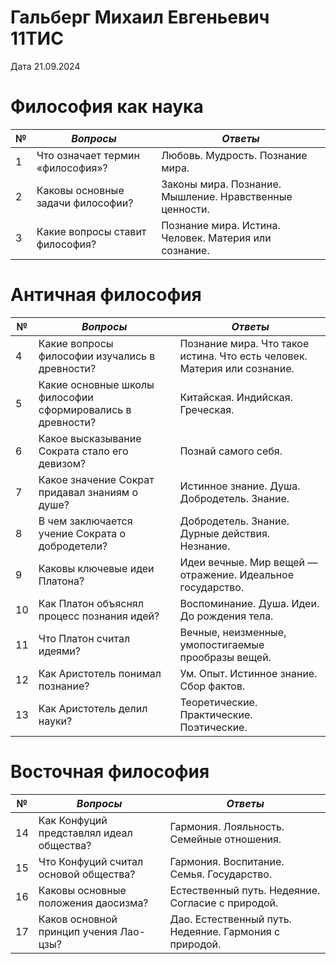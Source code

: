 # Гальберг Михаил Евгеньевич 11ТИС
Дата 21.09.2024
# Философия как наука

| №   | *Вопросы*                         | *Ответы*                                                |
| --- | --------------------------------- | ------------------------------------------------------- |
| 1   | Что означает термин «философия»?  | Любовь. Мудрость. Познание мира.                        |
| 2   | Каковы основные задачи философии? | Законы мира. Познание. Мышление. Нравственные ценности. |
| 3   | Какие вопросы ставит философия?   | Познание мира. Истина. Человек. Материя или сознание.   |

# Античная философия

| №   | *Вопросы*                                                  | *Ответы*                                                                 |
| --- | ---------------------------------------------------------- | ------------------------------------------------------------------------ |
| 4   | Какие вопросы философии изучались в древности?             | Познание мира. Что такое истина. Что есть человек. Материя или сознание. |
| 5   | Какие основные школы философии сформировались в древности? | Китайская. Индийская. Греческая.                                         |
| 6   | Какое высказывание Сократа стало его девизом?              | Познай самого себя.                                                      |
| 7   | Какое значение Сократ придавал знаниям о душе?             | Истинное знание. Душа. Добродетель. Знание.                              |
| 8   | В чем заключается учение Сократа о добродетели?            | Добродетель. Знание. Дурные действия. Незнание.                          |
| 9   | Каковы ключевые идеи Платона?                              | Идеи вечные. Мир вещей — отражение. Идеальное государство.               |
| 10  | Как Платон объяснял процесс познания идей?                 | Воспоминание. Душа. Идеи. До рождения тела.                              |
| 11  | Что Платон считал идеями?                                  | Вечные, неизменные, умопостигаемые прообразы вещей.                      |
| 12  | Как Аристотель понимал познание?                           | Ум. Опыт. Истинное знание. Сбор фактов.                                  |
| 13  | Как Аристотель делил науки?                                | Теоретические. Практические. Поэтические.                                |

# Восточная философия

| №   | *Вопросы*                                | *Ответы*                                               |
| --- | ---------------------------------------- | ------------------------------------------------------ |
| 14  | Как Конфуций представлял идеал общества? | Гармония. Лояльность. Семейные отношения.              |
| 15  | Что Конфуций считал основой общества?    | Гармония. Воспитание. Семья. Государство.              |
| 16  | Каковы основные положения даосизма?      | Естественный путь. Недеяние. Согласие с природой.      |
| 17  | Каков основной принцип учения Лао-цзы?   | Дао. Естественный путь. Недеяние. Гармония с природой. |